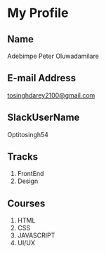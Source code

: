 # My **Profile**

## Name
Adebimpe Peter Oluwadamilare

## E-mail Address
tosinghdarey2100@gmail.com

## SlackUserName
Optitosingh54

## Tracks
1. FrontEnd 
2. Design 

## Courses
1. HTML 
2. CSS 
3. JAVASCRIPT 
4. UI/UX 
